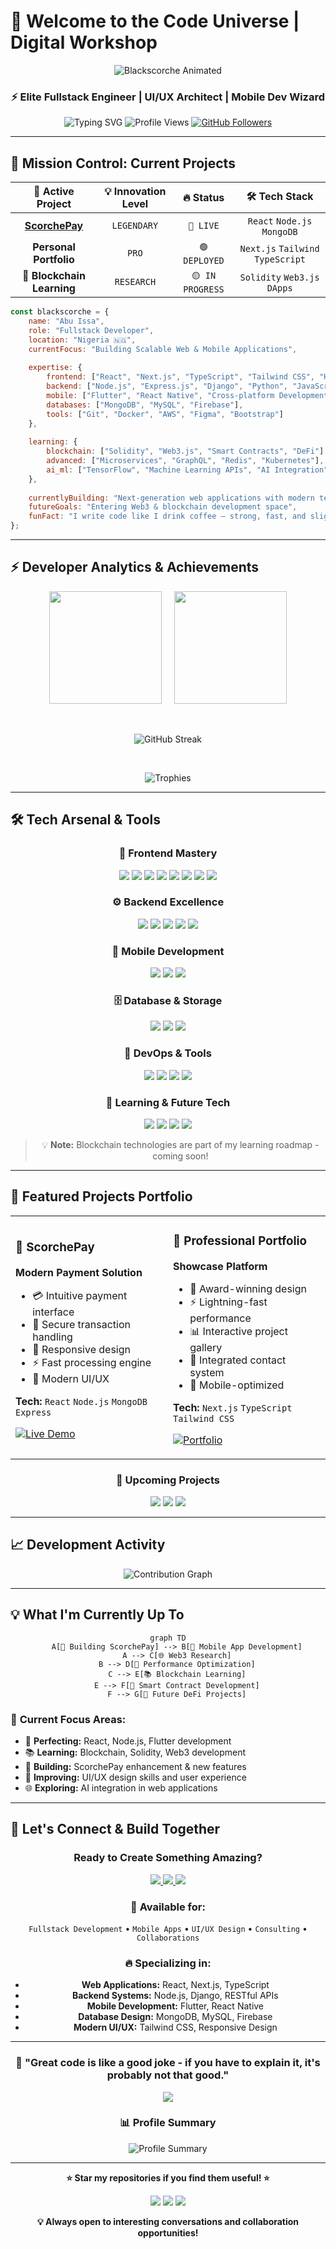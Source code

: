 # 🚀 Welcome to the Code Universe | Digital Workshop

<div align="center">

<img src="https://readme-typing-svg.herokuapp.com?font=Orbitron&size=35&duration=2000&pause=500&color=FF6B35&background=0D111700&center=true&vCenter=true&width=600&height=60&lines=🔥+BLACKSCORCHE+🔥;💀+BLACKSCORCHE+💀;⚡+BLACKSCORCHE+⚡;🌟+BLACKSCORCHE+🌟" alt="Blackscorche Animated" />

### ⚡ **Elite Fullstack Engineer** | **UI/UX Architect** | **Mobile Dev Wizard** 

<img src="https://readme-typing-svg.herokuapp.com?font=Orbitron&size=25&duration=3000&pause=1000&color=00D9FF&center=true&vCenter=true&multiline=true&width=600&height=100&lines=Crafting+Digital+Experiences;React+%7C+Flutter+%7C+Node.js+%7C+Django;Building+Tomorrow's+Applications+Today" alt="Typing SVG" />

<img src="https://komarev.com/ghpvc/?username=blackscorche&label=Profile+Visitors&color=ff0000&style=for-the-badge" alt="Profile Views" />

<a href="https://github.com/blackscorche">
<img src="https://img.shields.io/github/followers/blackscorche?label=Followers&style=for-the-badge&color=00D9FF&labelColor=1a1a1a" alt="GitHub Followers" />
</a>

</div>

---

## 🎯 **Mission Control: Current Projects**

<div align="center">

| 🚀 **Active Project** | 💡 **Innovation Level** | 🔥 **Status** | 🛠️ **Tech Stack** |
|:---:|:---:|:---:|:---:|
| **[ScorchePay](https://scorchepay.vercel.app)** | `LEGENDARY` | `🔴 LIVE` | `React` `Node.js` `MongoDB` |
| **Personal Portfolio** | `PRO` | `🟢 DEPLOYED` | `Next.js` `Tailwind` `TypeScript` |
| **🔮 Blockchain Learning** | `RESEARCH` | `🟡 IN PROGRESS` | `Solidity` `Web3.js` `DApps` |

</div>

```javascript
const blackscorche = {
    name: "Abu Issa",
    role: "Fullstack Developer",
    location: "Nigeria 🇳🇬",
    currentFocus: "Building Scalable Web & Mobile Applications",
    
    expertise: {
        frontend: ["React", "Next.js", "TypeScript", "Tailwind CSS", "HTML5", "CSS3"],
        backend: ["Node.js", "Express.js", "Django", "Python", "JavaScript"],
        mobile: ["Flutter", "React Native", "Cross-platform Development"],
        databases: ["MongoDB", "MySQL", "Firebase"],
        tools: ["Git", "Docker", "AWS", "Figma", "Bootstrap"]
    },
    
    learning: {
        blockchain: ["Solidity", "Web3.js", "Smart Contracts", "DeFi"],
        advanced: ["Microservices", "GraphQL", "Redis", "Kubernetes"],
        ai_ml: ["TensorFlow", "Machine Learning APIs", "AI Integration"]
    },
    
    currentlyBuilding: "Next-generation web applications with modern tech",
    futureGoals: "Entering Web3 & blockchain development space",
    funFact: "I write code like I drink coffee — strong, fast, and slightly chaotic! ☕"
};
```

---

## ⚡ **Developer Analytics & Achievements**

<div align="center">

<p>
  <img height="180em" src="https://github-readme-stats.vercel.app/api?username=blackscorche&show_icons=true&theme=tokyonight&include_all_commits=true&count_private=true&bg_color=0d1117&title_color=00d9ff&text_color=ffffff&icon_color=00ff88"/>
  &nbsp;&nbsp;&nbsp;
  <img height="180em" src="https://github-readme-stats.vercel.app/api/top-langs/?username=blackscorche&layout=compact&theme=tokyonight&bg_color=0d1117&title_color=00d9ff&text_color=ffffff"/>
</p>

<br/>

<p>
  <img src="https://github-readme-streak-stats.herokuapp.com/?user=blackscorche&theme=tokyonight&background=0d1117&ring=00d9ff&fire=00ff88&currStreakLabel=00d9ff" alt="GitHub Streak" />
</p>

<br/>

<p>
  <img src="https://github-profile-trophy.vercel.app/?username=blackscorche&theme=tokyonight&no-frame=true&column=7&margin-w=15&margin-h=15" alt="Trophies" />
</p>

</div>

---

## 🛠️ **Tech Arsenal & Tools**

<div align="center">

### **🎨 Frontend Mastery**
<img src="https://img.shields.io/badge/React-20232A?style=for-the-badge&logo=react&logoColor=61DAFB" />
<img src="https://img.shields.io/badge/Next.js-000000?style=for-the-badge&logo=next.js&logoColor=white" />
<img src="https://img.shields.io/badge/TypeScript-007ACC?style=for-the-badge&logo=typescript&logoColor=white" />
<img src="https://img.shields.io/badge/JavaScript-F7DF1E?style=for-the-badge&logo=javascript&logoColor=black" />
<img src="https://img.shields.io/badge/HTML5-E34F26?style=for-the-badge&logo=html5&logoColor=white" />
<img src="https://img.shields.io/badge/CSS3-1572B6?style=for-the-badge&logo=css3&logoColor=white" />
<img src="https://img.shields.io/badge/Tailwind_CSS-38B2AC?style=for-the-badge&logo=tailwind-css&logoColor=white" />
<img src="https://img.shields.io/badge/Bootstrap-563D7C?style=for-the-badge&logo=bootstrap&logoColor=white" />

### **⚙️ Backend Excellence**
<img src="https://img.shields.io/badge/Node.js-339933?style=for-the-badge&logo=nodedotjs&logoColor=white" />
<img src="https://img.shields.io/badge/Express.js-000000?style=for-the-badge&logo=express&logoColor=white" />
<img src="https://img.shields.io/badge/Django-092E20?style=for-the-badge&logo=django&logoColor=white" />
<img src="https://img.shields.io/badge/Python-FFD43B?style=for-the-badge&logo=python&logoColor=blue" />
<img src="https://img.shields.io/badge/Java-ED8B00?style=for-the-badge&logo=java&logoColor=white" />

### **📱 Mobile Development**
<img src="https://img.shields.io/badge/Flutter-02569B?style=for-the-badge&logo=flutter&logoColor=white" />
<img src="https://img.shields.io/badge/React_Native-20232A?style=for-the-badge&logo=react&logoColor=61DAFB" />
<img src="https://img.shields.io/badge/Dart-0175C2?style=for-the-badge&logo=dart&logoColor=white" />

### **🗄️ Database & Storage**
<img src="https://img.shields.io/badge/MongoDB-4EA94B?style=for-the-badge&logo=mongodb&logoColor=white" />
<img src="https://img.shields.io/badge/MySQL-005C84?style=for-the-badge&logo=mysql&logoColor=white" />
<img src="https://img.shields.io/badge/Firebase-FFCA28?style=for-the-badge&logo=firebase&logoColor=black" />

### **🔧 DevOps & Tools**
<img src="https://img.shields.io/badge/Git-F05032?style=for-the-badge&logo=git&logoColor=white" />
<img src="https://img.shields.io/badge/Docker-2CA5E0?style=for-the-badge&logo=docker&logoColor=white" />
<img src="https://img.shields.io/badge/AWS-FF9900?style=for-the-badge&logo=amazonaws&logoColor=white" />
<img src="https://img.shields.io/badge/Figma-F24E1E?style=for-the-badge&logo=figma&logoColor=white" />

### **🔮 Learning & Future Tech**
<img src="https://img.shields.io/badge/Solidity-363636?style=for-the-badge&logo=solidity&logoColor=white&opacity=0.7" />
<img src="https://img.shields.io/badge/Web3.js-F16822?style=for-the-badge&logo=web3.js&logoColor=white&opacity=0.7" />
<img src="https://img.shields.io/badge/Blockchain-121D33?style=for-the-badge&logo=blockchain&logoColor=white&opacity=0.7" />
<img src="https://img.shields.io/badge/Ethereum-3C3C3D?style=for-the-badge&logo=Ethereum&logoColor=white&opacity=0.7" />

> 💡 **Note:** Blockchain technologies are part of my learning roadmap - coming soon!

</div>

---

## 🌟 **Featured Projects Portfolio**

<div align="center">

<table>
<tr>
<td width="50%">

### 🏦 **ScorchePay**
**Modern Payment Solution**
- 💳 Intuitive payment interface
- 🔐 Secure transaction handling  
- 📱 Responsive design
- ⚡ Fast processing engine
- 🎨 Modern UI/UX

**Tech:** `React` `Node.js` `MongoDB` `Express`

[![Live Demo](https://img.shields.io/badge/🌍_Live_Demo-00d9ff?style=for-the-badge)](https://scorchepay.vercel.app)

</td>
<td width="50%">

### 💼 **Professional Portfolio**
**Showcase Platform**
- 🎨 Award-winning design
- ⚡ Lightning-fast performance
- 📊 Interactive project gallery
- 🔗 Integrated contact system
- 📱 Mobile-optimized

**Tech:** `Next.js` `TypeScript` `Tailwind CSS`

[![Portfolio](https://img.shields.io/badge/👨‍💻_Portfolio-DC143C?style=for-the-badge)](https://abuissaportfolio.vercel.app/)

</td>
</tr>
</table>

### 🔮 **Upcoming Projects**
<img src="https://img.shields.io/badge/DeFi_Dashboard-Coming_Soon-yellow?style=for-the-badge&logo=ethereum" />
<img src="https://img.shields.io/badge/NFT_Marketplace-In_Development-orange?style=for-the-badge&logo=opensea" />
<img src="https://img.shields.io/badge/Smart_Contracts-Learning-blue?style=for-the-badge&logo=solidity" />

</div>

---

## 📈 **Development Activity**

<div align="center">

<img src="https://github-readme-activity-graph.vercel.app/graph?username=blackscorche&bg_color=0d1117&color=00d9ff&line=00ff88&point=ffffff&area=true&hide_border=true" alt="Contribution Graph" />

</div>

---

## 💡 **What I'm Currently Up To**

<div align="center">

```mermaid
graph TD
    A[🚀 Building ScorchePay] --> B[📱 Mobile App Development]
    A --> C[🌐 Web3 Research]
    B --> D[🔧 Performance Optimization]
    C --> E[📚 Blockchain Learning]
    E --> F[🎯 Smart Contract Development]
    F --> G[🌟 Future DeFi Projects]
```

</div>

### 🎯 **Current Focus Areas:**
- 🔧 **Perfecting:** React, Node.js, Flutter development
- 📚 **Learning:** Blockchain, Solidity, Web3 development  
- 🚀 **Building:** ScorchePay enhancement & new features
- 🎨 **Improving:** UI/UX design skills and user experience
- 🌐 **Exploring:** AI integration in web applications

---

## 🤝 **Let's Connect & Build Together**

<div align="center">

### **Ready to Create Something Amazing?**

<a href="https://linkedin.com/in/abu-issa">
<img src="https://img.shields.io/badge/LinkedIn-0077B5?style=for-the-badge&logo=linkedin&logoColor=white" />
</a>
<a href="https://dev.to/blackscorche">
<img src="https://img.shields.io/badge/dev.to-0A0A0A?style=for-the-badge&logo=devdotto&logoColor=white" />
</a>
<a href="mailto:your.email@example.com">
<img src="https://img.shields.io/badge/Email-D14836?style=for-the-badge&logo=gmail&logoColor=white" />
</a>

### **💼 Available for:**
`Fullstack Development` • `Mobile Apps` • `UI/UX Design` • `Consulting` • `Collaborations`

### **🔥 Specializing in:**
- **Web Applications:** React, Next.js, TypeScript
- **Backend Systems:** Node.js, Django, RESTful APIs
- **Mobile Development:** Flutter, React Native
- **Database Design:** MongoDB, MySQL, Firebase
- **Modern UI/UX:** Tailwind CSS, Responsive Design

</div>

---

<div align="center">

### 🌟 **"Great code is like a good joke - if you have to explain it, it's probably not that good."**

<img src="https://capsule-render.vercel.app/api?type=waving&color=gradient&customColorList=6,11,20&height=100&section=footer&text=Thanks%20for%20Visiting!&fontSize=20&fontColor=fff&animation=twinkling" />

### 📊 **Profile Summary**
![Profile Summary](https://github-profile-summary-cards.vercel.app/api/cards/profile-details?username=blackscorche&theme=tokyonight)

</div>

---

<div align="center">

**⭐ Star my repositories if you find them useful! ⭐**

<img src="https://forthebadge.com/images/badges/built-with-love.svg" />
<img src="https://forthebadge.com/images/badges/powered-by-coffee.svg" />
<img src="https://forthebadge.com/images/badges/makes-people-smile.svg" />

**💡 Always open to interesting conversations and collaboration opportunities!**

</div>
